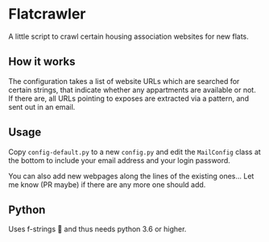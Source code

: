 
# Flatcrawler

A little script to crawl certain housing association websites for new flats.

## How it works

The configuration takes a list of website URLs which are searched for certain
strings, that indicate whether any appartments are available or not. If there
are, all URLs pointing to exposes are extracted via a pattern, and sent out in
an email.

## Usage

Copy `config-default.py` to a new `config.py` and edit the `MailConfig` class at
the bottom to include your email address and your login password.

You can also add new webpages along the lines of the existing ones... Let me
know (PR maybe) if there are any more one should add.

## Python

Uses f-strings 🤩 and thus needs python 3.6 or higher.
